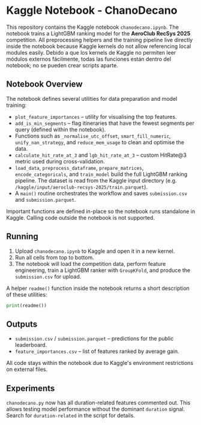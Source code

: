 # Kaggle Notebook - ChanoDecano

This repository contains the Kaggle notebook `chanodecano.ipynb`. The notebook trains a LightGBM ranking model for the **AeroClub RecSys 2025** competition. All preprocessing helpers and the training pipeline live directly inside the notebook because Kaggle kernels do not allow referencing local modules easily.
Debido a que los kernels de Kaggle no permiten leer módulos externos fácilmente, todas las funciones están dentro del notebook; no se pueden crear scripts aparte.

## Notebook Overview

The notebook defines several utilities for data preparation and model training:

- `plot_feature_importances` – utility for visualising the top features.
- `add_is_min_segments` – flag itineraries that have the fewest segments per query (defined within the notebook).
- Functions such as `_normalise_utc_offset`, `smart_fill_numeric`, `unify_nan_strategy`, and `reduce_mem_usage` to clean and optimise the data.
- `calculate_hit_rate_at_3` and `lgb_hit_rate_at_3` – custom HitRate@3 metric used during cross-validation.
- `load_data`, `preprocess_dataframe`, `prepare_matrices`, `encode_categoricals`, and `train_model` build the full LightGBM ranking pipeline. The dataset is read from the Kaggle input directory (e.g. `/kaggle/input/aeroclub-recsys-2025/train.parquet`).
- A `main()` routine orchestrates the workflow and saves `submission.csv` and `submission.parquet`.

Important functions are defined in-place so the notebook runs standalone in Kaggle. Calling code outside the notebook is not supported.

## Running

1. Upload `chanodecano.ipynb` to Kaggle and open it in a new kernel.
2. Run all cells from top to bottom.
3. The notebook will load the competition data, perform feature engineering, train a LightGBM ranker with `GroupKFold`, and produce the `submission.csv` for upload.

A helper `readme()` function inside the notebook returns a short description of these utilities:

```python
print(readme())
```

## Outputs

- `submission.csv` / `submission.parquet` – predictions for the public leaderboard.
- `feature_importances.csv` – list of features ranked by average gain.

All code stays within the notebook due to Kaggle's environment restrictions on external files.

## Experiments

`chanodecano.py` now has all duration-related features commented out. This allows
testing model performance without the dominant `duration` signal. Search for
`duration-related` in the script for details.
